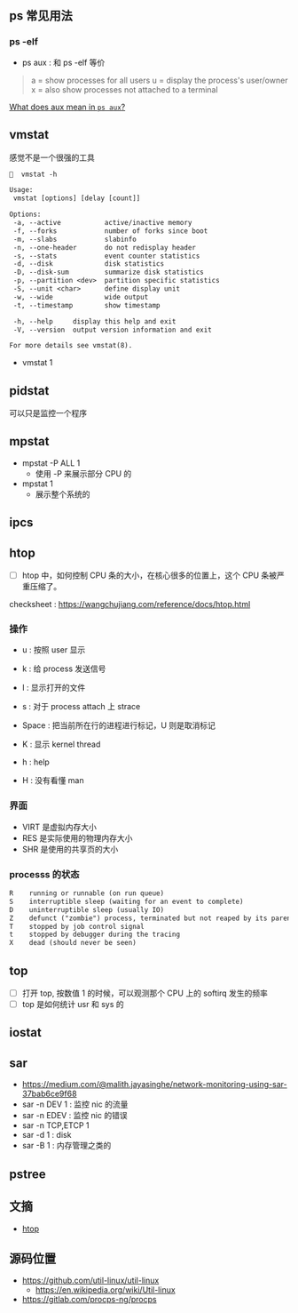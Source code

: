 ## ps 常见用法

### ps -elf

- ps aux : 和 ps -elf 等价
> a = show processes for all users
> u = display the process's user/owner
> x = also show processes not attached to a terminal

[What does aux mean in `ps aux`?](https://unix.stackexchange.com/questions/106847/what-does-aux-mean-in-ps-aux)


## vmstat
感觉不是一个很强的工具
```txt
🧀  vmstat -h

Usage:
 vmstat [options] [delay [count]]

Options:
 -a, --active           active/inactive memory
 -f, --forks            number of forks since boot
 -m, --slabs            slabinfo
 -n, --one-header       do not redisplay header
 -s, --stats            event counter statistics
 -d, --disk             disk statistics
 -D, --disk-sum         summarize disk statistics
 -p, --partition <dev>  partition specific statistics
 -S, --unit <char>      define display unit
 -w, --wide             wide output
 -t, --timestamp        show timestamp

 -h, --help     display this help and exit
 -V, --version  output version information and exit

For more details see vmstat(8).
```

- vmstat 1

## pidstat
可以只是监控一个程序

## mpstat
- mpstat -P ALL 1
  - 使用 -P 来展示部分 CPU 的
- mpstat 1
  - 展示整个系统的

## ipcs

## htop
- [ ] htop 中，如何控制 CPU 条的大小，在核心很多的位置上，这个 CPU 条被严重压缩了。

checksheet : https://wangchujiang.com/reference/docs/htop.html

### 操作
- u : 按照 user 显示
- k : 给 process 发送信号
- l : 显示打开的文件
- s : 对于 process attach 上 strace
- Space : 把当前所在行的进程进行标记，U 则是取消标记
- K : 显示 kernel thread
- h : help

- H : 没有看懂 man


### 界面
- VIRT 是虚拟内存大小
- RES 是实际使用的物理内存大小
- SHR 是使用的共享页的大小

### processs 的状态

```txt
R    running or runnable (on run queue)
S    interruptible sleep (waiting for an event to complete)
D    uninterruptible sleep (usually IO)
Z    defunct ("zombie") process, terminated but not reaped by its parent
T    stopped by job control signal
t    stopped by debugger during the tracing
X    dead (should never be seen)
```

## top
- [ ] 打开 top, 按数值 1 的时候，可以观测那个 CPU 上的 softirq 发生的频率
- [ ] top 是如何统计 usr 和 sys 的

## iostat

## sar
- https://medium.com/@malith.jayasinghe/network-monitoring-using-sar-37bab6ce9f68
- sar -n DEV 1 : 监控 nic 的流量
- sar -n EDEV : 监控 nic 的错误
- sar -n TCP,ETCP 1
- sar -d 1 : disk
- sar -B 1 : 内存管理之类的


## pstree

## 文摘

- [htop](https://peteris.rocks/blog/htop/)

## 源码位置
- https://github.com/util-linux/util-linux
  - https://en.wikipedia.org/wiki/Util-linux
- https://gitlab.com/procps-ng/procps
